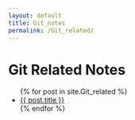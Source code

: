 ```yaml
---
layout: default
title: Git_notes
permalink: /Git_related/
---
```

<h1>Git Related Notes</h1>
<ul>
  {% for post in site.Git_related %}
    <li><a href="{{ post.url | relative_url }}">{{ post.title }}</a></li>
  {% endfor %}
</ul>
